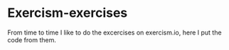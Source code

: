 # Exercism-exercises
From time to time I like to do the excercises on exercism.io, here I put the code from them.
